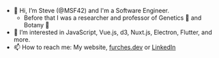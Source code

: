 - 👋 Hi, I’m Steve (@MSF42) and I'm a Software Engineer.
  - Before that I was a researcher and professor of Genetics 🧬 and Botany 🌱
- 👀 I’m interested in JavaScript, Vue.js, d3, Nuxt.js, Electron, Flutter, and more.
- 📫 How to reach me: My website, [furches.dev](http://www.furches.dev) or [LinkedIn](https://www.linkedin.com/in/stevefurches/)

<!-- 💞️ I’m looking to collaborate on -->
